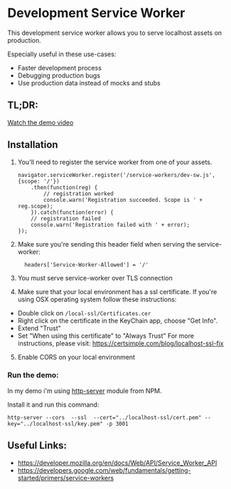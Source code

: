 # Development Service Worker

This development service worker allows you to serve localhost assets on production.

Especially useful in these use-cases:
  - Faster development process
  - Debugging production bugs
  - Use production data instead of mocks and stubs

## TL;DR:
[Watch the demo video](https://s3.amazonaws.com/yossi-eynav-uploads/dev-sw-demo.mp4)

## Installation

1. You'll need to register the service worker from one of your assets.
    ```
    navigator.serviceWorker.register('/service-workers/dev-sw.js', {scope: '/'})
        .then(function(reg) {
            // registration worked
            console.warn('Registration succeeded. Scope is ' + reg.scope);
        }).catch(function(error) {
        // registration failed
        console.warn('Registration failed with ' + error);
    });
    ```
    
2. Make sure you're sending this header field when serving the service-worker:
    ```
      headers['Service-Worker-Allowed'] = '/'
    ```
    
3. You must serve service-worker over TLS connection

4. Make sure that your local environment has a ssl certificate.
If you're using OSX operating system follow these instructions:
 - Double click on `/local-ssl/Certificates.cer`
 - Right click on the certificate in the KeyChain app, choose "Get Info".
 - Extend "Trust"
 - Set "When using this certificate" to "Always Trust"
For more instructions, please visit: https://certsimple.com/blog/localhost-ssl-fix 


5. Enable CORS on your local environment 

### Run the demo:
In my demo i'm using [http-server](https://www.npmjs.com/package/http-server) module from NPM.

Install it and run this command:
```
http-server --cors  --ssl  --cert="../localhost-ssl/cert.pem" --key="../localhost-ssl/key.pem" -p 3001
```

## Useful Links:

* https://developer.mozilla.org/en/docs/Web/API/Service_Worker_API
* https://developers.google.com/web/fundamentals/getting-started/primers/service-workers
